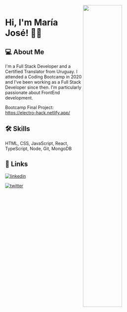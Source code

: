 <img src="https://images.unsplash.com/photo-1525547719571-a2d4ac8945e2?ixlib=rb-1.2.1&ixid=eyJhcHBfaWQiOjEyMDd9&auto=format&fit=crop&w=700&q=80" width="50%" height="auto" align="right">


# Hi, I'm María José! 👋🏼

  
## 💻  About Me
I'm a Full Stack Developer and a Certified Translator from Uruguay. I attended a Coding Bootcamp in 2020 and I've been working as a Full Stack Developer since then.
I'm particularly passionate about FrontEnd development.

Bootcamp Final Project: https://electro-hack.netlify.app/
  
## 🛠  Skills
HTML, CSS, JavaScript, React, TypeScript, Node, Git, MongoDB

  
## 🔗  Links
[![linkedin](https://img.shields.io/badge/linkedin-0A66C2?style=for-the-badge&logo=linkedin&logoColor=white)](https://www.linkedin.com/in/mjmarra/)

[![twitter](https://img.shields.io/badge/twitter-1DA1F2?style=for-the-badge&logo=twitter&logoColor=white)](https://twitter.com/majomarra)

<!--
**mjmarra/mjmarra** is a ✨ _special_ ✨ repository because its `README.md` (this file) appears on your GitHub profile.

Here are some ideas to get you started:

- 🔭 I’m currently working on ...
- 🌱 I’m currently learning ...
- 👯 I’m looking to collaborate on ...
- 🤔 I’m looking for help with ...
- 💬 Ask me about ...
- 📫 How to reach me: ...
- 😄 Pronouns: ...
- ⚡ Fun fact: ...
-->
